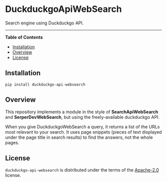 # DuckduckgoApiWebSearch

Search engine using Duckduckgo API.

-----

**Table of Contents**

- [Installation](#installation)
- [Overview](#Overview)
- [License](#license)

## Installation

```console
pip install duckduckgo-api-websearch
```

## Overview

This repository implements a module in the style of **SearchApiWebSearch**
and **SerperDevWebSearch**, but using the freely-available duckduckgo API.

When you give DuckduckgoWebSearch a query, it returns a list of the URLs most relevant to your search.
It uses page snippets (pieces of text displayed under the page title in search results) to find the answers,
not the whole pages.


## License

`duckduckgo-api-websearch` is distributed under the terms of the [Apache-2.0](https://spdx.org/licenses/Apache-2.0.html) license.